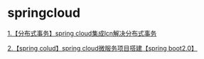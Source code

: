 # springcloud
[1.【分布式事务】spring cloud集成lcn解决分布式事务](https://www.cnblogs.com/sxdcgaq8080/p/9776695.html)

[2.【spring colud】spring cloud微服务项目搭建【spring boot2.0】](https://www.cnblogs.com/sxdcgaq8080/p/9035724.html)
